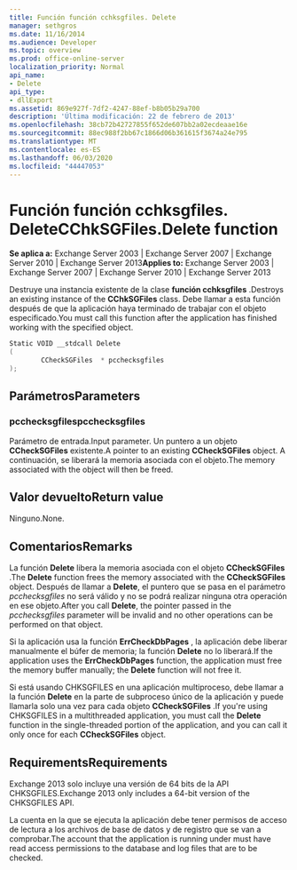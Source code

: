 ```yaml
---
title: Función función cchksgfiles. Delete
manager: sethgros
ms.date: 11/16/2014
ms.audience: Developer
ms.topic: overview
ms.prod: office-online-server
localization_priority: Normal
api_name:
- Delete
api_type:
- dllExport
ms.assetid: 869e927f-7df2-4247-88ef-b8b05b29a700
description: 'Última modificación: 22 de febrero de 2013'
ms.openlocfilehash: 38cb72b42727855f652de607bb2a02ecdeaae16e
ms.sourcegitcommit: 88ec988f2bb67c1866d06b361615f3674a24e795
ms.translationtype: MT
ms.contentlocale: es-ES
ms.lasthandoff: 06/03/2020
ms.locfileid: "44447053"
---
```

# <a name="cchksgfilesdelete-function"></a><span data-ttu-id="7fd16-103">Función función cchksgfiles. Delete</span><span class="sxs-lookup"><span data-stu-id="7fd16-103">CChkSGFiles.Delete function</span></span>

<span data-ttu-id="7fd16-104">**Se aplica a:** Exchange Server 2003 | Exchange Server 2007 | Exchange Server 2010 | Exchange Server 2013</span><span class="sxs-lookup"><span data-stu-id="7fd16-104">**Applies to:** Exchange Server 2003 | Exchange Server 2007 | Exchange Server 2010 | Exchange Server 2013</span></span>
  
<span data-ttu-id="7fd16-105">Destruye una instancia existente de la clase **función cchksgfiles** .</span><span class="sxs-lookup"><span data-stu-id="7fd16-105">Destroys an existing instance of the **CChkSGFiles** class.</span></span> <span data-ttu-id="7fd16-106">Debe llamar a esta función después de que la aplicación haya terminado de trabajar con el objeto especificado.</span><span class="sxs-lookup"><span data-stu-id="7fd16-106">You must call this function after the application has finished working with the specified object.</span></span> 
  
```cs
Static VOID __stdcall Delete 
(
        CCheckSGFiles  * pcchecksgfiles
);

```

## <a name="parameters"></a><span data-ttu-id="7fd16-107">Parámetros</span><span class="sxs-lookup"><span data-stu-id="7fd16-107">Parameters</span></span>

### <a name="pcchecksgfiles"></a><span data-ttu-id="7fd16-108">pcchecksgfiles</span><span class="sxs-lookup"><span data-stu-id="7fd16-108">pcchecksgfiles</span></span> 
  
<span data-ttu-id="7fd16-109">Parámetro de entrada.</span><span class="sxs-lookup"><span data-stu-id="7fd16-109">Input parameter.</span></span> <span data-ttu-id="7fd16-110">Un puntero a un objeto **CCheckSGFiles** existente.</span><span class="sxs-lookup"><span data-stu-id="7fd16-110">A pointer to an existing **CCheckSGFiles** object.</span></span> <span data-ttu-id="7fd16-111">A continuación, se liberará la memoria asociada con el objeto.</span><span class="sxs-lookup"><span data-stu-id="7fd16-111">The memory associated with the object will then be freed.</span></span> 
    
## <a name="return-value"></a><span data-ttu-id="7fd16-112">Valor devuelto</span><span class="sxs-lookup"><span data-stu-id="7fd16-112">Return value</span></span>

<span data-ttu-id="7fd16-113">Ninguno.</span><span class="sxs-lookup"><span data-stu-id="7fd16-113">None.</span></span>
  
## <a name="remarks"></a><span data-ttu-id="7fd16-114">Comentarios</span><span class="sxs-lookup"><span data-stu-id="7fd16-114">Remarks</span></span>

<span data-ttu-id="7fd16-115">La función **Delete** libera la memoria asociada con el objeto **CCheckSGFiles** .</span><span class="sxs-lookup"><span data-stu-id="7fd16-115">The **Delete** function frees the memory associated with the **CCheckSGFiles** object.</span></span> <span data-ttu-id="7fd16-116">Después de llamar a **Delete**, el puntero que se pasa en el parámetro *pcchecksgfiles* no será válido y no se podrá realizar ninguna otra operación en ese objeto.</span><span class="sxs-lookup"><span data-stu-id="7fd16-116">After you call **Delete**, the pointer passed in the  *pcchecksgfiles*  parameter will be invalid and no other operations can be performed on that object.</span></span> 
  
<span data-ttu-id="7fd16-117">Si la aplicación usa la función **ErrCheckDbPages** , la aplicación debe liberar manualmente el búfer de memoria; la función **Delete** no lo liberará.</span><span class="sxs-lookup"><span data-stu-id="7fd16-117">If the application uses the **ErrCheckDbPages** function, the application must free the memory buffer manually; the **Delete** function will not free it.</span></span> 
  
<span data-ttu-id="7fd16-118">Si está usando CHKSGFILES en una aplicación multiproceso, debe llamar a la función **Delete** en la parte de subproceso único de la aplicación y puede llamarla solo una vez para cada objeto **CCheckSGFiles** .</span><span class="sxs-lookup"><span data-stu-id="7fd16-118">If you're using CHKSGFILES in a multithreaded application, you must call the **Delete** function in the single-threaded portion of the application, and you can call it only once for each **CCheckSGFiles** object.</span></span> 
  
## <a name="requirements"></a><span data-ttu-id="7fd16-119">Requirements</span><span class="sxs-lookup"><span data-stu-id="7fd16-119">Requirements</span></span>

<span data-ttu-id="7fd16-120">Exchange 2013 solo incluye una versión de 64 bits de la API CHKSGFILES.</span><span class="sxs-lookup"><span data-stu-id="7fd16-120">Exchange 2013 only includes a 64-bit version of the CHKSGFILES API.</span></span>
  
<span data-ttu-id="7fd16-121">La cuenta en la que se ejecuta la aplicación debe tener permisos de acceso de lectura a los archivos de base de datos y de registro que se van a comprobar.</span><span class="sxs-lookup"><span data-stu-id="7fd16-121">The account that the application is running under must have read access permissions to the database and log files that are to be checked.</span></span>
  

